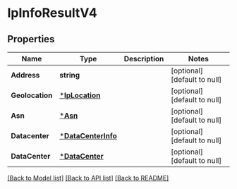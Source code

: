 # IpInfoResultV4

## Properties
Name | Type | Description | Notes
------------ | ------------- | ------------- | -------------
**Address** | **string** |  | [optional] [default to null]
**Geolocation** | [***IpLocation**](IPLocation.md) |  | [optional] [default to null]
**Asn** | [***Asn**](ASN.md) |  | [optional] [default to null]
**Datacenter** | [***DataCenterInfo**](DataCenterInfo.md) |  | [optional] [default to null]
**DataCenter** | [***DataCenter**](DataCenter.md) |  | [optional] [default to null]

[[Back to Model list]](../README.md#documentation-for-models) [[Back to API list]](../README.md#documentation-for-api-endpoints) [[Back to README]](../README.md)

